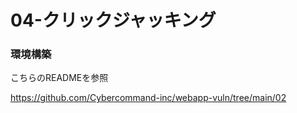 # 04-クリックジャッキング

### 環境構築
こちらのREADMEを参照

https://github.com/Cybercommand-inc/webapp-vuln/tree/main/02
